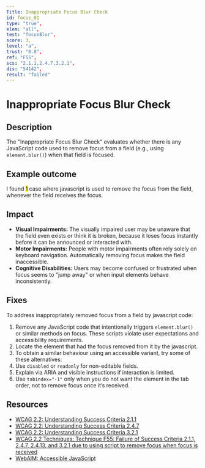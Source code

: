 ```yaml
---
Title: Inappropriate Focus Blur Check
id: focus_01
type: "true",
elem: "all",
test: "focusBlur",
score: 3,
level: "a",
trust: "0.8",
ref: "F55",
scs: "2.1.1,2.4.7,3.2.1",
dis: "54142",
result: "failed"
---
```


# Inappropriate Focus Blur Check

## Description

The "Inappropriate Focus Blur Check" evaluates whether there is any JavaScript code used to remove focus from a field (e.g., using <code>element.blur()</code>) when that field is focused.

## Example outcome

I found <mark>1</mark> case where javascript is used to remove the focus from the field, whenever the field receives the focus.

## Impact

- **Visual Impairments:** The visually impaired user may be unaware that the field even exists or think it is broken, because it loses focus instantly before it can be announced or interacted with.
- **Motor Impairments:** People with motor impairments often rely solely on keyboard navigation. Automatically removing focus makes the field inaccessible.
- **Cognitive Disabilities:** Users may become confused or frustrated when focus seems to "jump away" or when input elements behave inconsistently.

## Fixes

To address inappropriately removed focus from a field by javascript code:

1. Remove any JavaScript code that intentionally triggers <code>element.blur()</code> or similar methods on focus. These scripts violate user expectations and accessibility requirements.
2. Locate the element that had the focus removed from it by the javascript.
3. To obtain a similar behaviour using an accessible variant, try some of these alternatives:
4. Use <code>disabled</code> or <code>readonly</code> for non-editable fields.
5. Explain via ARIA and visible instructions if interaction is limited.
6. Use <code>tabindex="-1"</code> only when you do not want the element in the tab order, not to remove focus once it’s received.

## Resources

- [WCAG 2.2: Understanding Success Criteria 2.1.1](https://www.w3.org/WAI/WCAG22/Understanding/keyboard)
- [WCAG 2.2: Understanding Success Criteria 2.4.7](https://www.w3.org/WAI/WCAG22/Understanding/focus-visible)
- [WCAG 2.2: Understanding Success Criteria 3.2.1](https://www.w3.org/WAI/WCAG22/Understanding/on-focus)
- [WCAG 2.2 Techniques: Technique F55: Failure of Success Criteria 2.1.1, 2.4.7, 2.4.13, and 3.2.1 due to using script to remove focus when focus is received](https://www.w3.org/WAI/WCAG22/Techniques/failures/F55)
- [WebAIM: Accessible JavaScript](https://webaim.org/techniques/javascript/)

